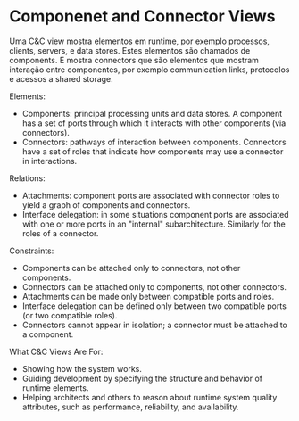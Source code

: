 # Componenet and Connector Views

Uma C&C view mostra elementos em runtime, por exemplo processos, clients, servers, e data stores. Estes elementos são chamados de components. E mostra connectors que são elementos que mostram interação entre componentes, por exemplo communication links, protocolos e acessos a shared storage.

Elements:

- Components: principal processing units and data stores. A component has a set of ports through which it interacts with other components (via connectors).
- Connectors: pathways of interaction between components. Connectors have a set of roles that indicate how components may use a connector in interactions.

Relations:

- Attachments: component ports are associated with connector roles to yield a graph of components and connectors.
- Interface delegation: in some situations component ports are associated with one or more ports in an "internal" subarchitecture. Similarly for the roles of a connector.

Constraints:

- Components can be attached only to connectors, not other components.
- Connectors can be attached only to components, not other connectors.
- Attachments can be made only between compatible ports and roles.
- Interface delegation can be defined only between two compatible ports (or two compatible roles).
- Connectors cannot appear in isolation; a connector must be attached to a component.

What C&C Views Are For:

- Showing how the system works.
- Guiding development by specifying the structure and behavior of runtime elements.
- Helping architects and others to reason about runtime system quality attributes, such as performance, reliability, and availability.
